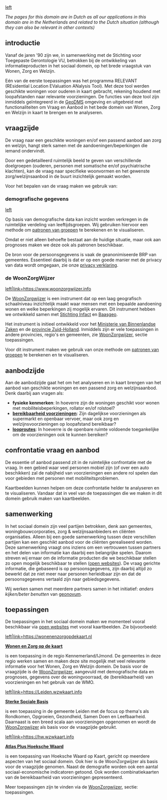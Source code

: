 [left](File:Socialsmall.png "wikilink")


*The pages for this domain are in Dutch as all our applications in this
domain are in the Netherlands and related to the Dutch situation
(although they can also be relevant in other contexts)*





## introductie

Vanaf de jaren '90 zijn we, in samenwerking met de Stichting voor
Toegepaste Gerontologie VU, betrokken bij de ontwikkeling van
informatieproducten in het sociaal domein, op het brede vraagstuk van
Wonen, Zorg en Welzijn.

Eén van de eerste toepassingen was het programma RELEVANT (REsidential
Location EValuation ANalysis Tool). Met deze tool werden geschikte
woningen voor ouderen in kaart gebracht, rekening houdend met
loopafstanden naar relevante voorzieningen. De functies van deze tool
zijn inmiddels geïntegreerd in de [GeoDMS](GeoDMS "wikilink") omgeving
en uitgebreid met functionaliteiten om Vraag en Aanbod in het bede
domein van Wonen, Zorg en Welzijn in kaart te brengen en te analyseren.

## vraagzijde

De vraag naar een geschikte woningen en/of een passend aanbod aan zorg
en welzijn, hangt sterk samen met de aandoeningen/beperkingen die iemand
ondervindt.

Door een gedetailleerd ruimtelijk beeld te geven van verschillende
doelgroepen (ouderen, personen met somatische en/of psychiatrische
klachten), kan de vraag naar specifieke woonvormen en het gewenste
zorg/welzijnsaanbod in de buurt inzichtelijk gemaakt worden.

Voor het bepalen van de vraag maken we gebruik van:

### demografische gegevens

[left](File:Demografie_klein.png "wikilink")

Op basis van demografische data kan inzicht worden verkregen in de
ruimtelijke verdeling van leeftijdsgroepen. Wij gebruiken hiervoor een
methode om [patronen van groepen](patronen_van_groepen "wikilink") te
berekenen en te visualiseren.

Omdat er niet alleen behoefte bestaat aan de huidige situatie, maar ook
aan prognoses maken we deze ook als patronen beschikbaar.

De bron voor de persoonsgegevens is vaak de geanonimiseerde BRP van
gemeentes. Essentieel daarbij is dat er op een goede manier met de
privacy van data wordt omgegaan, zie onze [privacy
verklaring](https://geodms.nl/downloads/Privacy/PrivacyVerklaring_20180522.pdf).

### de WoonZorgWijzer

[left\|link=<https://www.woonzorgwijzer.info>](File:Wzwlogo_klein_wit.png "wikilink")

De [WoonZorgwijzer](https://www.woonzorgwijzer.info) is een instrument
dat op een laag geografisch schaalniveau inzichtelijk maakt waar mensen
met een bepaalde aandoening wonen en welke beperkingen zij mogelijk
ervaren. Dit instrument hebben we ontwikkeld samen met [Stichting
Infact](https://infact.eu) en [Baasgeo](https://www.baasgeo.com).

Het instrument is initieel ontwikkeld voor het [Ministerie van
Binnenlandse
Zaken](https://www.rijksoverheid.nl/ministeries/ministerie-van-binnenlandse-zaken-en-koninkrijksrelaties)
en de [provincie Zuid-Holland](https://www.zuid-holland.nl). Inmiddels
zijn er vele toepassingen in andere provincies, regio's en gemeenten,
zie [WoonZorgwijzer](https://www.woonzorgwijzer.info), sectie
toepassingen.

Voor dit instrument maken we gebruik van onze methode om [patronen van
groepen](patronen_van_groepen "wikilink") te berekenen en te
visualiseren.

## aanbodzijde

Aan de aanbodzijde gaat het om het analyseren en in kaart brengen van
het aanbod van geschikte woningen en een passend zorg en welzijnsaanbod.
Denk daarbij aan vragen als:

-   **fysieke kenmerken**: In hoeverre zijn de woningen geschikt voor
    wonen met mobiliteisbeperkingen, rollator en/of rolstoel?
-   **[bereikbaarheid
    voorzieningen](bereikbaarheid_voorzieningen "wikilink")**: Zijn
    dagelijkse voorzieningen als supermarkt en openbaar vervoer, maar
    ook zorg en welzijnsvoorzieningen op loopafstand bereikbaar?
-   **[looproutes](looproutes "wikilink")**: In hoeverre is de openbare
    ruimte voldoende toegankelijke om de voorzieningen ook te kunnen
    bereiken?

## confrontatie vraag en aanbod

De essentie of aanbod passend zit in de ruimtelijke confrontatie met de
vraag. In een gebied waar veel personen mobiel zijn (of over een auto
beschikken) zal de nabijheid van voorzieningen een andere rol spelen dan
voor gebieden met personen met mobiliteitsproblemen.

Kaartbeelden kunnen helpen om deze confrontatie helder te analyseren en
te visualiseren. Vandaar dat in veel van de toepassingen die we maken in
dit domein gebruik maken van kaartbeelden.

## samenwerking

In het sociaal domein zijn veel partijen betrokken, denk aan gemeentes,
woningbouwcorporaties, zorg & welzijnsaanbieders en cliënten
organisaties. Alleen bij een goede samenwerking tussen deze verschillen
partijen kan een geschikt aanbod voor de cliënten gerealiseerd worden.
Deze samenwerking vraagt ons inziens om een vertrouwen tussen partners
en het delen van informatie kan daarbij een belangrijke spelen. Daarom
streven wij ernaar om de informatie producten die we beschikbaar stellen
zo open mogelijk beschikbaar te stellen ([open
websites](Webmapping "wikilink")). De vraag gerichte informatie, die
gebaseerd is op persoonsgegevens, zijn daarbij altijd zo bewerkt dat ze
niet meer naar personen herleidbaar zijn en dat de persoonsgegevens
vertaald zijn naar gebiedsgegevens.

Wij werken samen met meerdere partners samen in het initiatief: *anders
kijken/beter benutten* van
[geonovum](https://www.geonovum.nl/themas/maatschappelijke-vraagstukken).

## toepassingen

De toepassingen in het sociaal domein maken we momenteel vooral
beschikbaar via [open websites](Webmapping "wikilink") met vooral
kaartbeelden. Zie bijvoorbeeld:

[left\|link=<https://wonenenzorgopdekaart.nl>](File:WonenEnZorgOpDeKaart.png "wikilink")

[**Wonen en Zorg op de kaart**](https://wonenenzorgopdekaart.nl)

is een toepassing in de regio Kennemerland/IJmond. De gemeentes in deze
regio werken samen en maken deze site mogelijk met veel relevante
informatie voor het Wonen, Zorg en Welzijn domein. De basis voor de
vraagzijde is de [WoonZorgwijzer](https://www.woonzorgwijzer.info),
aangevuld met demografische data en prognoses, gegevens over de
woningvoorraad, de (bereikbaarheid) van voorzieningen en het gebruik van
de WMO.

[left\|link=<https://Leiden.wzwkaart.info>](File:LeidenLogo.png "wikilink")

**[Sterke Sociale Basis](https://Leiden.wzwkaart.info)**

is een toepassing in de gemeente Leiden met de focus op thema's als
Rondkomen, Opgroeien, Gezondheid, Samen Doen en Leefbaarheid. Daarnaast
is een breed scala aan voorzieningen opgenomen en wordt de
[WoonZorgwijzer](https://www.woonzorgwijzer.info) als basis voor de
vraagzijde gebruikt.

[left\|link=<https://hw.wzwkaart.info>](File:HWlogo.png "wikilink")

[**Atlas Plus Hoeksche Waard**](https://hw.wzwkaart.info)

is een toepassing van Hoeksche Waard op Kaart, gericht op meerdere
aspecten van het sociaal domein. Ook hier is de WoonZorgwijzer als basis
voor de vraagzijde genomen. Naast de demografie worden ook een aantal
sociaal-economische indicatoren getoond. Ook worden combinatiekaarten
van de bereikbaarheid van voorzieningen gepresenteerd.

Meer toepassingen zijn te vinden via de
[WoonZorgwijzer](https://www.woonzorgwijzer.info), sectie: toepassingen.